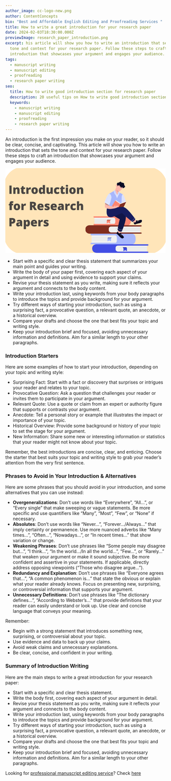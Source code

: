 ```yaml
---
author_image: cc-logo-new.png
author: ContentConcepts
bio: "Best and Affordable English Editing and Proofreading Services "
title: How to write a great introduction for your research paper
date: 2024-02-03T18:30:00.000Z
previewImage: research_paper_introduction.png
excerpt: his article will show you how to write an introduction that sets the
  tone and context for your research paper. Follow these steps to craft an
  introduction that showcases your argument and engages your audience.
tags:
  - manuscript writing
  - manuscript editing
  - proofreading
  - research paper writing
seo:
  title: How to write good introduction section for research paper
  description: 20 useful tips on How to write good introduction section for research paper
  keywords:
    - manuscript writing
    - manuscript editing
    - proofreading
    - research paper writing
---
```

An introduction is the first impression you make on your reader, so it should be clear, concise, and captivating. This article will show you how to write an introduction that sets the tone and context for your research paper. Follow these steps to craft an introduction that showcases your argument and engages your audience.

![Writing introduction](research_paper_introduction.png "Research paper introduction")

* Start with a specific and clear thesis statement that summarizes your main point and guides your writing.
* Write the body of your paper first, covering each aspect of your argument in detail and using evidence to support your claims.
* Revise your thesis statement as you write, making sure it reflects your argument and connects to the body content.
* Write your introduction last, using keywords from your body paragraphs to introduce the topics and provide background for your argument.
* Try different ways of starting your introduction, such as using a surprising fact, a provocative question, a relevant quote, an anecdote, or a historical overview.
* Compare your drafts and choose the one that best fits your topic and writing style.
* Keep your introduction brief and focused, avoiding unnecessary information and definitions. Aim for a similar length to your other paragraphs.

### Introduction Starters

Here are some examples of how to start your introduction, depending on your topic and writing style:

* Surprising Fact: Start with a fact or discovery that surprises or intrigues your reader and relates to your topic.
* Provocative Question: Ask a question that challenges your reader or invites them to participate in your argument.
* Relevant Quote: Use a quote or claim from an expert or authority figure that supports or contrasts your argument.
* Anecdote: Tell a personal story or example that illustrates the impact or importance of your topic.
* Historical Overview: Provide some background or history of your topic to set the stage for your argument.
* New Information: Share some new or interesting information or statistics that your reader might not know about your topic.

Remember, the best introductions are concise, clear, and enticing. Choose the starter that best suits your topic and writing style to grab your reader’s attention from the very first sentence.

### Phrases to Avoid in Your Introduction & Alternatives

Here are some phrases that you should avoid in your introduction, and some alternatives that you can use instead:

* **Overgeneralizations**: Don’t use words like “Everywhere”, “All…”, or “Every single” that make sweeping or vague statements. Be more specific and use quantifiers like “Many”, “Most”, “Few”, or “None” if necessary.
* **Absolutes**: Don’t use words like “Never…”, “Forever…/Always…” that imply certainty or permanence. Use more nuanced adverbs like “Many times…”, “Often…”, “Nowadays…”, or “In recent times…” that show variation or change.
* **Weakening Phrases**: Don’t use phrases like “Some people may disagree but…”, “I think…”, “In the world…/In all the world…”, “Few…”, or “Rarely…” that weaken your argument or make it sound subjective. Be more confident and assertive in your statements. If applicable, directly address opposing viewpoints (“Those who disagree argue…”).
* **Redundancy and Explanation**: Don’t use phrases like “Everyone agrees that…”, “A common phenomenon is…” that state the obvious or explain what your reader already knows. Focus on presenting new, surprising, or controversial information that supports your argument.
* **Unnecessary Definitions**: Don’t use phrases like “The dictionary defines…”, “According to Webster’s…” that provide definitions that your reader can easily understand or look up. Use clear and concise language that conveys your meaning.

Remember:

* Begin with a strong statement that introduces something new, surprising, or controversial about your topic.
* Use evidence and data to back up your claims.
* Avoid weak claims and unnecessary explanations.
* Be clear, concise, and confident in your writing.

### Summary of Introduction Writing

Here are the main steps to write a great introduction for your research paper:

* Start with a specific and clear thesis statement.
* Write the body first, covering each aspect of your argument in detail.
* Revise your thesis statement as you write, making sure it reflects your argument and connects to the body content.
* Write your introduction last, using keywords from your body paragraphs to introduce the topics and provide background for your argument.
* Try different ways of starting your introduction, such as using a surprising fact, a provocative question, a relevant quote, an anecdote, or a historical overview.
* Compare your drafts and choose the one that best fits your topic and writing style.
* Keep your introduction brief and focused, avoiding unnecessary information and definitions. Aim for a similar length to your other paragraphs.

Looking for [professional manuscript editing service](<>)? Check [here](<>)